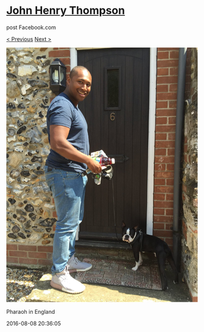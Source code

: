 # [John Henry Thompson](../README.md)
post Facebook.com

[< Previous](2016-08-08-5.md) [Next >](2016-08-08-7.md)

[![](../media/2016-08-08/Pharaoh-in-England-5.jpg)](../README.md)

Pharaoh in England

2016-08-08 20:36:05